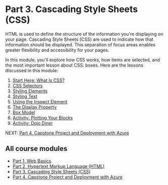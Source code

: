 # Part 3. Cascading Style Sheets (CSS)

HTML is used to define the structure of the information you're displaying on your page. Cascading Style Sheets (CSS) are used to indicate how that information should be displayed. This separation of focus areas enables greater flexibility and accessibility for your pages.

In this module, you'll explore how CSS works, how items are selected, and the most important lesson about CSS: boxes. Here are the lessons discussed in this module:

1. [Start Here: What Is CSS?](./introduction_to_css.md)
2. [CSS Selectors](./css_selectors.md)
3. [Styling Elements](./styling_elements.md)
4. [Styling Text](./styling_text.md)
5. [Using the Inspect Element](./inspect_element.md)
6. [The Display Property](./display_property.md)
7. [Box Model](./box_model.md)
8. [Activity: Plotting Your Blocks](./plotting_your_blox.md)
9. [Activity: Dojo Diner](./dojo-diner.md)

NEXT: [Part 4. Capstone Project and Deployment with Azure](../4_Capstone_Deployment)

## All course modules

* [Part 1. Web Basics](../1_Web_Basics)
* [Part 2. Hypertext Markup Language (HTML)](../2_HTML)
* [Part 3. Cascading Style Sheets (CSS)](../3_CSS_CSS3)
* [Part 4. Capstone Project and Deployment with Azure](../4_Capstone_Deployment)
